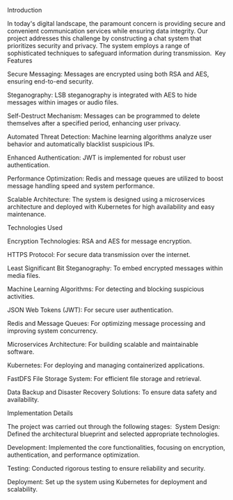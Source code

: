 ﻿﻿Introduction
  
In today's digital landscape, the paramount concern is providing secure and convenient communication services while ensuring data integrity. Our project addresses this challenge by constructing a chat system that prioritizes security and privacy. The system employs a range of sophisticated techniques to safeguard information during transmission.
﻿
Key Features

Secure Messaging: Messages are encrypted using both RSA and AES, ensuring end-to-end security.

Steganography: LSB steganography is integrated with AES to hide messages within images or audio files.

Self-Destruct Mechanism: Messages can be programmed to delete themselves after a specified period, enhancing user privacy.

Automated Threat Detection: Machine learning algorithms analyze user behavior and automatically blacklist suspicious IPs.

Enhanced Authentication: JWT is implemented for robust user authentication.

Performance Optimization: Redis and message queues are utilized to boost message handling speed and system performance.

Scalable Architecture: The system is designed using a microservices architecture and deployed with Kubernetes for high availability and easy maintenance.

Technologies Used

Encryption Technologies: RSA and AES for message encryption.

HTTPS Protocol: For secure data transmission over the internet.

Least Significant Bit Steganography: To embed encrypted messages within media files.

Machine Learning Algorithms: For detecting and blocking suspicious activities.

JSON Web Tokens (JWT): For secure user authentication.

Redis and Message Queues: For optimizing message processing and improving system concurrency.

Microservices Architecture: For building scalable and maintainable software.

Kubernetes: For deploying and managing containerized applications.

FastDFS File Storage System: For efficient file storage and retrieval.

Data Backup and Disaster Recovery Solutions: To ensure data safety and availability.

Implementation Details

The project was carried out through the following stages:
﻿
System Design: Defined the architectural blueprint and selected appropriate technologies.

Development: Implemented the core functionalities, focusing on encryption, authentication, and performance optimization.

Testing: Conducted rigorous testing to ensure reliability and security.

Deployment: Set up the system using Kubernetes for deployment and scalability.
﻿
